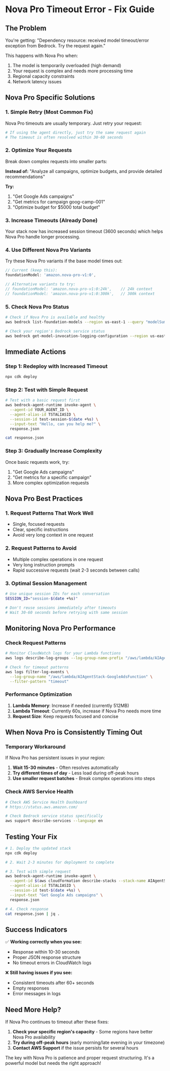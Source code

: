 # Nova Pro Timeout Error - Fix Guide

## The Problem
You're getting: "Dependency resource: received model timeout/error exception from Bedrock. Try the request again."

This happens with Nova Pro when:
1. The model is temporarily overloaded (high demand)
2. Your request is complex and needs more processing time
3. Regional capacity constraints
4. Network latency issues

## Nova Pro Specific Solutions

### 1. Simple Retry (Most Common Fix)
Nova Pro timeouts are usually temporary. Just retry your request:

```bash
# If using the agent directly, just try the same request again
# The timeout is often resolved within 30-60 seconds
```

### 2. Optimize Your Requests
Break down complex requests into smaller parts:

**Instead of:**
"Analyze all campaigns, optimize budgets, and provide detailed recommendations"

**Try:**
1. "Get Google Ads campaigns"
2. "Get metrics for campaign goog-camp-001"  
3. "Optimize budget for $5000 total budget"

### 3. Increase Timeouts (Already Done)
Your stack now has increased session timeout (3600 seconds) which helps Nova Pro handle longer processing.

### 4. Use Different Nova Pro Variants
Try these Nova Pro variants if the base model times out:

```typescript
// Current (keep this):
foundationModel: 'amazon.nova-pro-v1:0',

// Alternative variants to try:
// foundationModel: 'amazon.nova-pro-v1:0:24k',    // 24k context
// foundationModel: 'amazon.nova-pro-v1:0:300k',   // 300k context
```

### 5. Check Nova Pro Status
```bash
# Check if Nova Pro is available and healthy
aws bedrock list-foundation-models --region us-east-1 --query "modelSummaries[?modelId=='amazon.nova-pro-v1:0']"

# Check your region's Bedrock service status
aws bedrock get-model-invocation-logging-configuration --region us-east-1
```

## Immediate Actions

### Step 1: Redeploy with Increased Timeout
```bash
npx cdk deploy
```

### Step 2: Test with Simple Request
```bash
# Test with a basic request first
aws bedrock-agent-runtime invoke-agent \
  --agent-id YOUR_AGENT_ID \
  --agent-alias-id TSTALIASID \
  --session-id test-session-$(date +%s) \
  --input-text "Hello, can you help me?" \
  response.json

cat response.json
```

### Step 3: Gradually Increase Complexity
Once basic requests work, try:
1. "Get Google Ads campaigns"
2. "Get metrics for a specific campaign"
3. More complex optimization requests

## Nova Pro Best Practices

### 1. Request Patterns That Work Well
- Single, focused requests
- Clear, specific instructions
- Avoid very long context in one request

### 2. Request Patterns to Avoid
- Multiple complex operations in one request
- Very long instruction prompts
- Rapid successive requests (wait 2-3 seconds between calls)

### 3. Optimal Session Management
```bash
# Use unique session IDs for each conversation
SESSION_ID="session-$(date +%s)"

# Don't reuse sessions immediately after timeouts
# Wait 30-60 seconds before retrying with same session
```

## Monitoring Nova Pro Performance

### Check Request Patterns
```bash
# Monitor CloudWatch logs for your Lambda functions
aws logs describe-log-groups --log-group-name-prefix "/aws/lambda/AIAgentStack"

# Check for timeout patterns
aws logs filter-log-events \
  --log-group-name "/aws/lambda/AIAgentStack-GoogleAdsFunction" \
  --filter-pattern "timeout"
```

### Performance Optimization
1. **Lambda Memory**: Increase if needed (currently 512MB)
2. **Lambda Timeout**: Currently 60s, increase if Nova Pro needs more time
3. **Request Size**: Keep requests focused and concise

## When Nova Pro is Consistently Timing Out

### Temporary Workaround
If Nova Pro has persistent issues in your region:

1. **Wait 15-30 minutes** - Often resolves automatically
2. **Try different times of day** - Less load during off-peak hours
3. **Use smaller request batches** - Break complex operations into steps

### Check AWS Service Health
```bash
# Check AWS Service Health Dashboard
# https://status.aws.amazon.com/

# Check Bedrock service status specifically
aws support describe-services --language en
```

## Testing Your Fix

```bash
# 1. Deploy the updated stack
npx cdk deploy

# 2. Wait 2-3 minutes for deployment to complete

# 3. Test with simple request
aws bedrock-agent-runtime invoke-agent \
  --agent-id $(aws cloudformation describe-stacks --stack-name AIAgentStack --query 'Stacks[0].Outputs[?OutputKey==`AgentId`].OutputValue' --output text) \
  --agent-alias-id TSTALIASID \
  --session-id test-$(date +%s) \
  --input-text "Get Google Ads campaigns" \
  response.json

# 4. Check response
cat response.json | jq .
```

## Success Indicators

✅ **Working correctly when you see:**
- Response within 10-30 seconds
- Proper JSON response structure
- No timeout errors in CloudWatch logs

❌ **Still having issues if you see:**
- Consistent timeouts after 60+ seconds
- Empty responses
- Error messages in logs

## Need More Help?

If Nova Pro continues to timeout after these fixes:

1. **Check your specific region's capacity** - Some regions have better Nova Pro availability
2. **Try during off-peak hours** (early morning/late evening in your timezone)
3. **Contact AWS Support** if the issue persists for several hours

The key with Nova Pro is patience and proper request structuring. It's a powerful model but needs the right approach!
